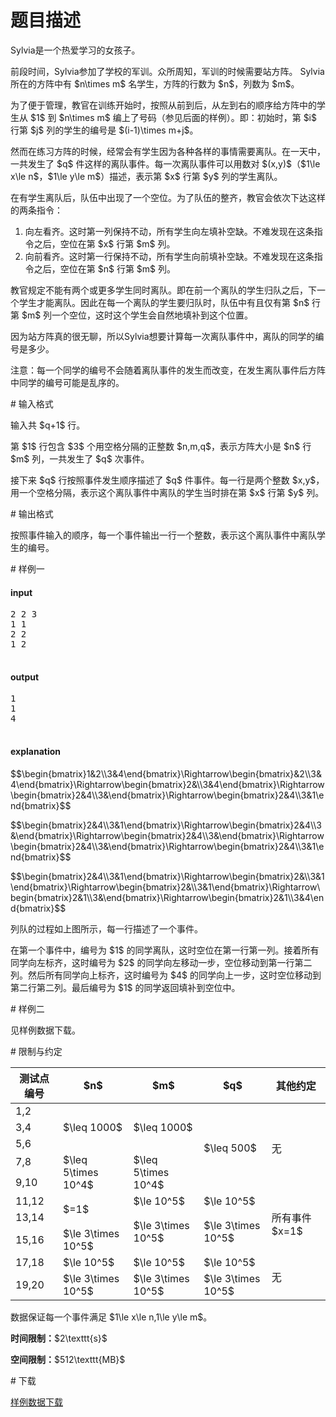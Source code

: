 # 题目描述

<p>Sylvia是一个热爱学习的女孩子。</p>
<p>前段时间，Sylvia参加了学校的军训。众所周知，军训的时候需要站方阵。 Sylvia所在的方阵中有 $n\times m$ 名学生，方阵的行数为 $n$，列数为 $m$。</p>
<p>为了便于管理，教官在训练开始时，按照从前到后，从左到右的顺序给方阵中的学生从 $1$ 到 $n\times m$ 编上了号码（参见后面的样例）。即：初始时，第 $i$ 行第 $j$ 列的学生的编号是 $(i-1)\times m+j$。</p>
<p>然而在练习方阵的时候，经常会有学生因为各种各样的事情需要离队。在一天中，一共发生了 $q$ 件这样的离队事件。每一次离队事件可以用数对 $(x,y)$（$1\le x\le n$，$1\le y\le m$）描述，表示第 $x$ 行第 $y$ 列的学生离队。</p>
<p>在有学生离队后，队伍中出现了一个空位。为了队伍的整齐，教官会依次下达这样的两条指令：</p>
<ol><li>向左看齐。这时第一列保持不动，所有学生向左填补空缺。不难发现在这条指令之后，空位在第 $x$ 行第 $m$ 列。</li>
<li>向前看齐。这时第一行保持不动，所有学生向前填补空缺。不难发现在这条指令之后，空位在第 $n$ 行第 $m$ 列。</li>
</ol><p>教官规定不能有两个或更多学生同时离队。即在前一个离队的学生归队之后，下一个学生才能离队。因此在每一个离队的学生要归队时，队伍中有且仅有第 $n$ 行第 $m$ 列一个空位，这时这个学生会自然地填补到这个位置。</p>
<p>因为站方阵真的很无聊，所以Sylvia想要计算每一次离队事件中，离队的同学的编号是多少。</p>
<p>注意：每一个同学的编号不会随着离队事件的发生而改变，在发生离队事件后方阵中同学的编号可能是乱序的。</p>
# 输入格式


<p>输入共 $q+1$ 行。</p>
<p>第 $1$ 行包含 $3$ 个用空格分隔的正整数 $n,m,q$，表示方阵大小是 $n$ 行 $m$ 列，一共发生了 $q$ 次事件。</p>
<p>接下来 $q$ 行按照事件发生顺序描述了 $q$ 件事件。每一行是两个整数 $x,y$，用一个空格分隔，表示这个离队事件中离队的学生当时排在第 $x$ 行第 $y$ 列。</p>
# 输出格式


<p>按照事件输入的顺序，每一个事件输出一行一个整数，表示这个离队事件中离队学生的编号。</p>
# 样例一


<h4>input</h4>
<pre>2 2 3
1 1
2 2
1 2

</pre>

<h4>output</h4>
<pre>1
1
4

</pre>

<h4>explanation</h4>
<p>$$\begin{bmatrix}1&amp;2\\3&amp;4\end{bmatrix}\Rightarrow\begin{bmatrix}&amp;2\\3&amp;4\end{bmatrix}\Rightarrow\begin{bmatrix}2&amp;\\3&amp;4\end{bmatrix}\Rightarrow\begin{bmatrix}2&amp;4\\3&amp;\end{bmatrix}\Rightarrow\begin{bmatrix}2&amp;4\\3&amp;1\end{bmatrix}$$</p>
<p>$$\begin{bmatrix}2&amp;4\\3&amp;1\end{bmatrix}\Rightarrow\begin{bmatrix}2&amp;4\\3&amp;\end{bmatrix}\Rightarrow\begin{bmatrix}2&amp;4\\3&amp;\end{bmatrix}\Rightarrow\begin{bmatrix}2&amp;4\\3&amp;\end{bmatrix}\Rightarrow\begin{bmatrix}2&amp;4\\3&amp;1\end{bmatrix}$$</p>
<p>$$\begin{bmatrix}2&amp;4\\3&amp;1\end{bmatrix}\Rightarrow\begin{bmatrix}2&amp;\\3&amp;1\end{bmatrix}\Rightarrow\begin{bmatrix}2&amp;\\3&amp;1\end{bmatrix}\Rightarrow\begin{bmatrix}2&amp;1\\3&amp;\end{bmatrix}\Rightarrow\begin{bmatrix}2&amp;1\\3&amp;4\end{bmatrix}$$</p>
<p>列队的过程如上图所示，每一行描述了一个事件。 </p>
<p>在第一个事件中，编号为 $1$ 的同学离队，这时空位在第一行第一列。接着所有同学向左标齐，这时编号为 $2$ 的同学向左移动一步，空位移动到第一行第二列。然后所有同学向上标齐，这时编号为 $4$ 的同学向上一步，这时空位移动到第二行第二列。最后编号为 $1$ 的同学返回填补到空位中。</p>
# 样例二


<p>见样例数据下载。</p>
# 限制与约定


<div class="table-responsive">
 <table class="table table-bordered table-text-center table-vertical-middle"><thead><tr><th rowspan="1">测试点编号</th>
    <th rowspan="1">$n$</th>
    <th rowspan="1">$m$</th>
    <th rowspan="1">$q$</th>
    <th rowspan="1">其他约定</th>
   </tr></thead><tbody><tr><td rowspan="1">1,2</td>
    <td rowspan="3">$\leq 1000$</td>
    <td rowspan="3">$\leq 1000$</td>
    <td rowspan="5">$\leq 500$</td>
    <td rowspan="5">无</td>
   </tr><tr><td rowspan="1">3,4</td>
   </tr><tr><td rowspan="1">5,6</td>
   </tr><tr><td rowspan="1">7,8</td>
    <td rowspan="2">$\leq 5\times 10^4$</td>
    <td rowspan="2">$\leq 5\times 10^4$</td>
   </tr><tr><td rowspan="1">9,10</td>
   </tr><tr><td rowspan="1">11,12</td>
    <td rowspan="2">$=1$</td>
    <td rowspan="1">$\le 10^5$</td>
    <td rowspan="1">$\le 10^5$</td>
    <td rowspan="3">所有事件 $x=1$</td>
   </tr><tr><td rowspan="1">13,14</td>
    <td rowspan="2">$\le 3\times 10^5$</td>
    <td rowspan="2">$\le 3\times 10^5$</td>
   </tr><tr><td rowspan="1">15,16</td>
    <td rowspan="1">$\le 3\times 10^5$</td>
   </tr><tr><td rowspan="1">17,18</td>
    <td rowspan="1">$\le 10^5$</td>
    <td rowspan="1">$\le 10^5$</td>
    <td rowspan="1">$\le 10^5$</td>
    <td rowspan="2">无</td>
   </tr><tr><td rowspan="1">19,20</td>
    <td rowspan="1">$\le 3\times 10^5$</td>
    <td rowspan="1">$\le 3\times 10^5$</td>
    <td rowspan="1">$\le 3\times 10^5$</td>
   </tr></tbody></table></div>

<p>数据保证每一个事件满足 $1\le x\le n,1\le y\le m$。</p>
<p><strong>时间限制：</strong>$2\texttt{s}$</p>
<p><strong>空间限制：</strong>$512\texttt{MB}$</p>
# 下载


<p><a href="/download.php?type=problem&amp;id=334">样例数据下载</a></p>
